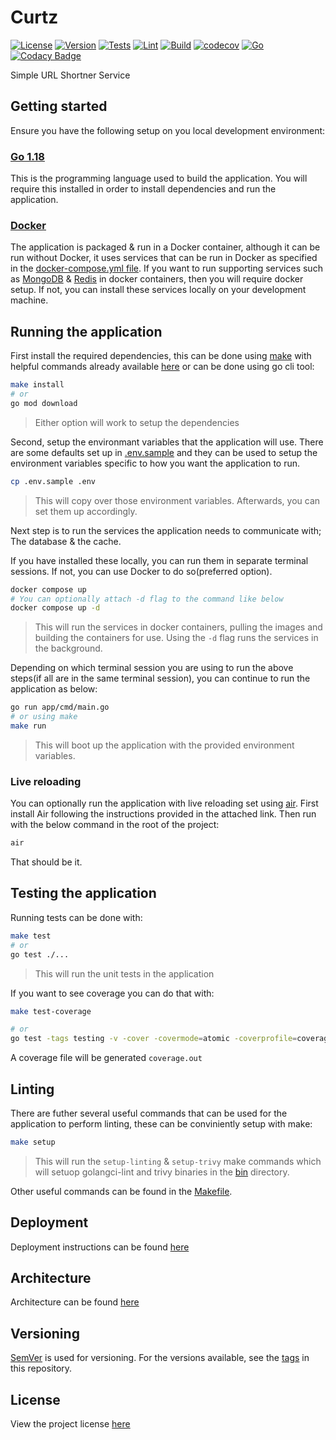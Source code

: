 # Curtz

[![License](https://img.shields.io/github/license/sanctumlabs/curtz)](https://github.com/sanctumlabs/curtz/blob/main/LICENSE)
[![Version](https://img.shields.io/github/v/release/sanctumlabs/curtz?color=%235351FB&label=version)](https://github.com/sanctumlabs/curtz/releases)
[![Tests](https://github.com/sanctumlabs/curtz/actions/workflows/tests.yml/badge.svg)](https://github.com/sanctumlabs/curtz/actions/workflows/tests.yml)
[![Lint](https://github.com/sanctumlabs/curtz/actions/workflows/lint.yml/badge.svg)](https://github.com/sanctumlabs/curtz/actions/workflows/lint.yml)
[![Build](https://github.com/sanctumlabs/curtz/actions/workflows/build_app.yml/badge.svg)](https://github.com/sanctumlabs/curtz/actions/workflows/build_app.yml)
[![codecov](https://codecov.io/gh/sanctumlabs/curtz/branch/develop/graph/badge.svg?token=RNg0UoESug)](https://codecov.io/gh/sanctumlabs/curtz)
[![Go](https://img.shields.io/badge/Go-1.18-blue.svg)](https://go.dev/)
[![Codacy Badge](https://app.codacy.com/project/badge/Grade/be035defd2d44675bddf744a88d1a2d5)](https://www.codacy.com/gh/SanctumLabs/curtz/dashboard?utm_source=github.com&amp;utm_medium=referral&amp;utm_content=SanctumLabs/curtz&amp;utm_campaign=Badge_Grade)

Simple URL Shortner Service

## Getting started

Ensure you have the following setup on you local development environment:

### [Go 1.18](https://go.dev/)

This is the programming language used to build the application. You will require this installed in order to install dependencies and run the application.

### [Docker](https://www.docker.com/)

The application is packaged & run in a Docker container, although it can be run without Docker, it uses services that can be run in Docker as specified in the [docker-compose.yml file](./docker-compose.yml). If you want to run supporting services such as [MongoDB](https://www.mongodb.com/) & [Redis](https://redis.io/) in docker containers, then you will require docker setup. If not, you can install these services locally on your development machine.

## Running the application

First install the required dependencies, this can be done using [make](https://www.gnu.org/software/make/) with helpful commands already available [here](./Makefile) or can be done using go cli tool:

```bash
make install
# or
go mod download
```

> Either option will work to setup the dependencies

Second, setup the environmant variables that the application will use. There are some defaults set up in [.env.sample](./.env.sample) and they can be used to setup the environment variables specific to how you want the application to run.

```bash
cp .env.sample .env
```

> This will copy over those environment variables. Afterwards, you can set them up accordingly.

Next step is to run the services the application needs to communicate with; The database & the cache.

If you have installed these locally, you can run them in separate terminal sessions. If not, you can use Docker to do so(preferred option).

```bash
docker compose up
# You can optionally attach -d flag to the command like below
docker compose up -d
```

> This will run the services in docker containers, pulling the images and building the containers for use. Using the `-d` flag runs the services in the background.

Depending on which terminal session you are using to run the above steps(if all are in the same terminal session), you can continue to run the application as below:

```bash
go run app/cmd/main.go
# or using make
make run
```

> This will boot up the application with the provided environment variables.

### Live reloading

You can optionally run the application with live reloading set using [air](https://github.com/cosmtrek/air). First install Air following the instructions provided in the attached link.
Then run with the below command in the root of the project:

```bash
air
```

That should be it.

## Testing the application

Running tests can be done with:

```bash
make test
# or
go test ./...
```

> This will run the unit tests in the application

If you want to see coverage you can do that with:

```bash
make test-coverage

# or
go test -tags testing -v -cover -covermode=atomic -coverprofile=coverage.out ./...
```

A coverage file will be generated `coverage.out`

## Linting

There are futher several useful commands that can be used for the application to perform linting, these can be conviniently setup with make:

```bash
make setup
```

> This will run the `setup-linting` & `setup-trivy` make commands which will setuop golangci-lint and trivy binaries in the [bin](./bin) directory.

Other useful commands can be found in the [Makefile](./Makefile).

## Deployment

Deployment instructions can be found [here](./docs/Deployment.md)

## Architecture

Architecture can be found [here](./docs/Architecture.md)

## Versioning

[SemVer](https://semver.org/) is used for versioning. For the versions available, see the [tags](https://github.com/SanctumLabs/curtz/tags) in this repository.

## License

View the project license [here](./LICENSE)
